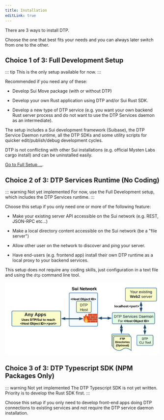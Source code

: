 ```yaml
---
title: Installation
editLink: true
---
```


There are 3 ways to install DTP. 

Choose the one that best fits your needs and you can always later switch from one to the other.

## Choice 1 of 3: Full Development Setup

::: tip This is the only setup available for now.
:::

Recommended if you need any of these:

  * Develop Sui Move package (with or without DTP)
  
  * Develop your own Rust application using DTP and/or Sui Rust SDK.  
  
  * Develop a new type of DTP service (e.g. you want your own backend Rust server process and do not want to use the DTP Services daemon as an intermediate).

The setup includes a Sui development framework (Suibase), the DTP Service Daemon runtime, all the DTP SDKs and some utility scripts for quicker edit/publish/debug development cycles.

DTP is not conflicting with other Sui installations (e.g. official Mysten Labs cargo install) and can be uninstalled easily.

<a href='../how-to/full_setup?url'><HopeIcon icon="arrow-right"/> Go to Full Setup ...</a>.

## Choice 2 of 3: DTP Services Runtime (No Coding)

::: warning Not yet implemented
For now, use the Full Development setup, which includes the DTP Services runtime.
:::

 Choose this setup if you only need one or more of the following feature:

  * Make your existing server API accessible on the Sui network (e.g. REST, JSON-RPC etc...)

  * Make a local directory content accessible on the Sui network (be a "file server")

  * Allow other user on the network to discover and ping your server.  

  * Have end-users (e.g. frontend app) install their own DTP runtime as a local proxy to your backend services.

This setup does not require any coding skills, just configuration in a text file and using the ```dtp``` command line tool.

![](/assets/images/setup_help_services.png?url)


## Choice 3 of 3: DTP Typescript SDK (NPM Packages Only)

::: warning Not yet implemented
The DTP Typescript SDK is not yet written. Priority is to develop the Rust SDK first.
:::

Choose this setup if you only need to develop front-end apps doing DTP connections to existing services and not require the DTP service daemon installation.


